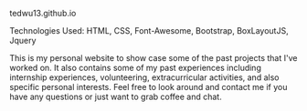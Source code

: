 tedwu13.github.io

Technologies Used:
HTML, CSS, Font-Awesome, Bootstrap, BoxLayoutJS, Jquery

This is my personal website to show case some of the past projects that I've worked on. It also contains some of my past experiences including internship experiences, volunteering, extracurricular activities, and also specific personal interests. Feel free to look around and contact me if you have any questions or just want to grab coffee and chat. 

